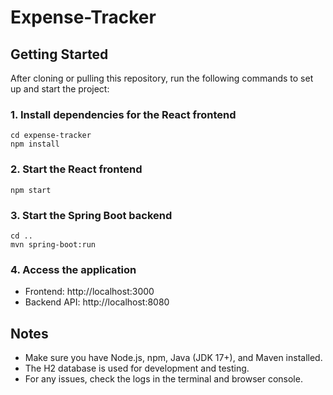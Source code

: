 # Expense-Tracker

## Getting Started

After cloning or pulling this repository, run the following commands to set up and start the project:

### 1. Install dependencies for the React frontend
```
cd expense-tracker
npm install
```

### 2. Start the React frontend
```
npm start
```

### 3. Start the Spring Boot backend
```
cd ..
mvn spring-boot:run
```

### 4. Access the application
- Frontend: http://localhost:3000
- Backend API: http://localhost:8080

## Notes
- Make sure you have Node.js, npm, Java (JDK 17+), and Maven installed.
- The H2 database is used for development and testing.
- For any issues, check the logs in the terminal and browser console.